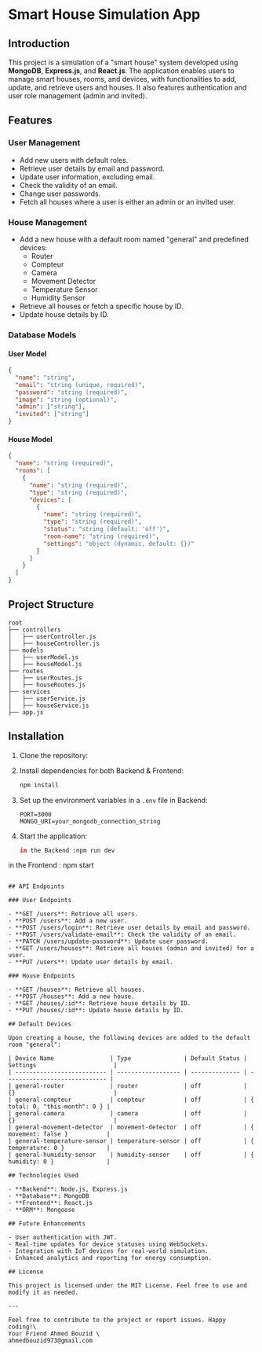 # Smart House Simulation App

## Introduction

This project is a simulation of a "smart house" system developed using **MongoDB**, **Express.js**, and **React.js**. The application enables users to manage smart houses, rooms, and devices, with functionalities to add, update, and retrieve users and houses. It also features authentication and user role management (admin and invited).

## Features

### User Management

- Add new users with default roles.
- Retrieve user details by email and password.
- Update user information, excluding email.
- Check the validity of an email.
- Change user passwords.
- Fetch all houses where a user is either an admin or an invited user.

### House Management

- Add a new house with a default room named "general" and predefined devices:
  - Router
  - Compteur
  - Camera
  - Movement Detector
  - Temperature Sensor
  - Humidity Sensor
- Retrieve all houses or fetch a specific house by ID.
- Update house details by ID.

### Database Models

#### User Model

```json
{
  "name": "string",
  "email": "string (unique, required)",
  "password": "string (required)",
  "image": "string (optional)",
  "admin": ["string"],
  "invited": ["string"]
}
```

#### House Model

```json
{
  "name": "string (required)",
  "rooms": [
    {
      "name": "string (required)",
      "type": "string (required)",
      "devices": [
        {
          "name": "string (required)",
          "type": "string (required)",
          "status": "string (default: 'off')",
          "room-name": "string (required)",
          "settings": "object (dynamic, default: {})"
        }
      ]
    }
  ]
}
```

## Project Structure

```
root
├── controllers
│   ├── userController.js
│   ├── houseController.js
├── models
│   ├── userModel.js
│   ├── houseModel.js
├── routes
│   ├── userRoutes.js
│   ├── houseRoutes.js
├── services
│   ├── userService.js
│   ├── houseService.js
├── app.js
```

## Installation

1. Clone the repository:

2. Install dependencies for both Backend & Frontend:

   ```bash
   npm install
   ```

3. Set up the environment variables in a `.env` file in Backend:

   ```env
   PORT=3000
   MONGO_URI=your_mongodb_connection_string
   ```

4. Start the application:

   ```bash
   in the Backend :npm run dev
  in the Frontend : npm start
   ```

## API Endpoints

### User Endpoints

- **GET /users**: Retrieve all users.
- **POST /users**: Add a new user.
- **POST /users/login**: Retrieve user details by email and password.
- **POST /users/validate-email**: Check the validity of an email.
- **PATCH /users/update-password**: Update user password.
- **GET /users/houses**: Retrieve all houses (admin and invited) for a user.
- **PUT /users**: Update user details by email.

### House Endpoints

- **GET /houses**: Retrieve all houses.
- **POST /houses**: Add a new house.
- **GET /houses/:id**: Retrieve house details by ID.
- **PUT /houses/:id**: Update house details by ID.

## Default Devices

Upon creating a house, the following devices are added to the default room "general":

| Device Name                | Type               | Default Status | Settings                      |
| -------------------------- | ------------------ | -------------- | ----------------------------- |
| general-router             | router             | off            | {}                            |
| general-compteur           | compteur           | off            | { total: 0, "this-month": 0 } |
| general-camera             | camera             | off            | {}                            |
| general-movement-detector  | movement-detector  | off            | { movement: false }           |
| general-temperature-sensor | temperature-sensor | off            | { temperature: 0 }            |
| general-humidity-sensor    | humidity-sensor    | off            | { humidity: 0 }               |

## Technologies Used

- **Backend**: Node.js, Express.js
- **Database**: MongoDB
- **Frontend**: React.js
- **ORM**: Mongoose

## Future Enhancements

- User authentication with JWT.
- Real-time updates for device statuses using WebSockets.
- Integration with IoT devices for real-world simulation.
- Enhanced analytics and reporting for energy consumption.

## License

This project is licensed under the MIT License. Feel free to use and modify it as needed.

---

Feel free to contribute to the project or report issues. Happy coding!\
Your Friend Ahmed Bouzid \
ahmedbouzid973@gmail.com

